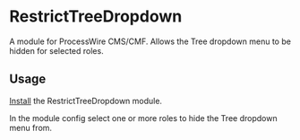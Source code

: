 # RestrictTreeDropdown

A module for ProcessWire CMS/CMF. Allows the Tree dropdown menu to be hidden for selected roles.

## Usage

[Install](http://modules.processwire.com/install-uninstall/) the RestrictTreeDropdown module.

In the module config select one or more roles to hide the Tree dropdown menu from.
